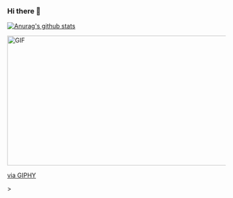 ### Hi there 👋

[![Anurag's github stats](https://github-readme-stats.vercel.app/api?username=shivambhat)](https://github.com/shivambhat/github-readme-stats)



<div align="left">
<img height="300" width="700" alt="GIF" align="center"  src="https://giphy.com/embed/aDS8SjVtS3Mwo" width="480" height="361" frameBorder="0" class="giphy-embed" allowFullScreen></iframe><p><a href="https://giphy.com/gifs/bleach-kisuke-urahara-aDS8SjVtS3Mwo">via GIPHY</a></p>>



</div>

</br>
</br>
</br>


<!--
**shivambhat/shivambhat** is a ✨ _special_ ✨ repository because its `README.md` (this file) appears on your GitHub profile.




Here are some ideas to get you started:

- 🔭 I’m currently working on ...
- 🌱 I’m currently learning ...
- 👯 I’m looking to collaborate on ...
- 🤔 I’m looking for help with ...
- 💬 Ask me about ...
- 📫 How to reach me: ...
- 😄 Pronouns: ...
- ⚡ Fun fact: ...
-->
